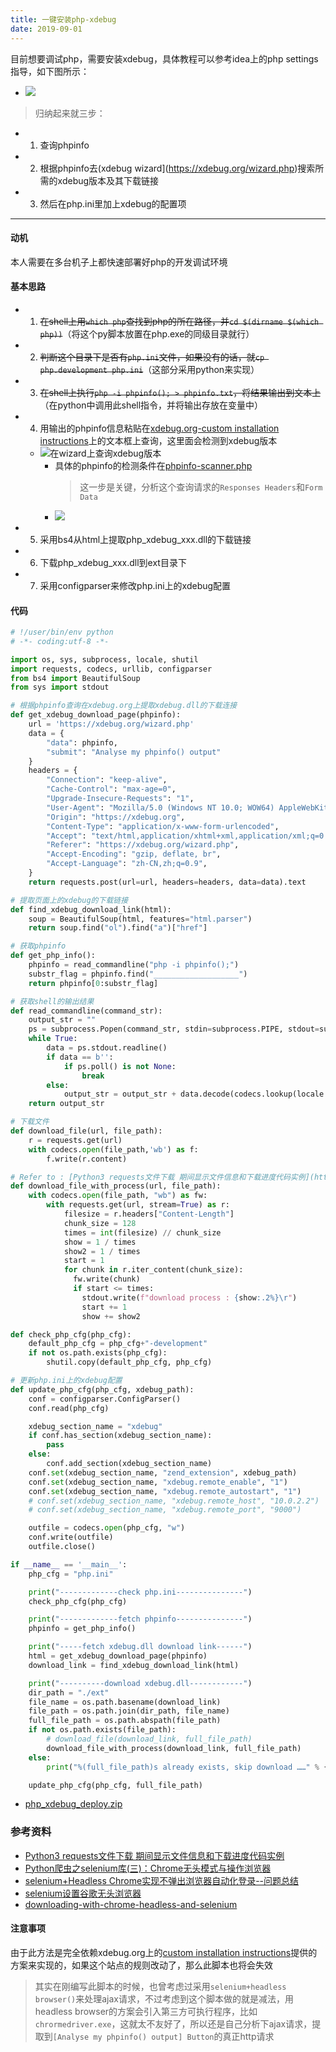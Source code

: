 ```yaml
---
title: 一键安装php-xdebug
date: 2019-09-01
---
```


目前想要调试php，需要安装xdebug，具体教程可以参考idea上的php settings指导，如下图所示：
  - ![](/assets/2019-09-01/1567309969314.png)
>归纳起来就三步：
  - 1. 查询phpinfo
  - 2. 根据phpinfo去(xdebug wizard](https://xdebug.org/wizard.php)搜索所需的xdebug版本及其下载链接
  - 3. 然后在php.ini里加上xdebug的配置项

---

#### 动机
本人需要在多台机子上都快速部署好php的开发调试环境

#### 基本思路
 - 1. ~~在shell上用`which php`查找到php的所在路径，并`cd $(dirname $(which php))`~~（将这个py脚本放置在php.exe的同级目录就行）
 - 2. ~~判断这个目录下是否有`php.ini`文件，如果没有的话，就`cp php.development php.ini`~~（这部分采用python来实现）
 - 3. ~~在shell上执行`php -i phpinfo(); > phpinfo.txt`，将结果输出到文本上~~（在python中调用此shell指令，并将输出存放在变量中）
 - 4. 用输出的phpinfo信息粘贴在[xdebug.org-custom installation instructions](https://xdebug.org/wizard.php)上的文本框上查询，这里面会检测到xdebug版本
   - ![在wizard上查询xdebug版本](/assets/2019-09-01/1567312543380.png)
     - 具体的phpinfo的检测条件在[phpinfo-scanner.php](https://github.com/derickr/xdebug.org/blob/master/html/include/phpinfo-scanner.php)
       >这一步是关键，分析这个查询请求的`Responses Headers`和`Form Data`
     - ![](/assets/2019-09-01/1567314064999.png)
 - 5. 采用bs4从html上提取php_xdebug_xxx.dll的下载链接
 - 6. 下载php_xdebug_xxx.dll到ext目录下
 - 7. 采用configparser来修改php.ini上的xdebug配置

#### 代码
```py
# !/user/bin/env python
# -*- coding:utf-8 -*- 

import os, sys, subprocess, locale, shutil
import requests, codecs, urllib, configparser
from bs4 import BeautifulSoup
from sys import stdout

# 根据phpinfo查询在xdebug.org上提取xdebug.dll的下载连接
def get_xdebug_download_page(phpinfo):
    url = 'https://xdebug.org/wizard.php'
    data = {
        "data": phpinfo,
        "submit": "Analyse my phpinfo() output"
    }
    headers = {
        "Connection": "keep-alive",
        "Cache-Control": "max-age=0",
        "Upgrade-Insecure-Requests": "1",
        "User-Agent": "Mozilla/5.0 (Windows NT 10.0; WOW64) AppleWebKit/537.36 (KHTML, like Gecko) Chrome/74.0.3729.169 Safari/537.36",
        "Origin": "https://xdebug.org",
        "Content-Type": "application/x-www-form-urlencoded",
        "Accept": "text/html,application/xhtml+xml,application/xml;q=0.9,image/webp,image/apng,*/*;q=0.8,application/signed-exchange;v=b3",
        "Referer": "https://xdebug.org/wizard.php",
        "Accept-Encoding": "gzip, deflate, br",
        "Accept-Language": "zh-CN,zh;q=0.9",
    }
    return requests.post(url=url, headers=headers, data=data).text

# 提取页面上的xdebug的下载链接
def find_xdebug_download_link(html):
    soup = BeautifulSoup(html, features="html.parser")
    return soup.find("ol").find("a")["href"]

# 获取phpinfo
def get_php_info():
    phpinfo = read_commandline("php -i phpinfo();")
    substr_flag = phpinfo.find("___________________")
    return phpinfo[0:substr_flag]

# 获取shell的输出结果
def read_commandline(command_str):
    output_str = ""
    ps = subprocess.Popen(command_str, stdin=subprocess.PIPE, stdout=subprocess.PIPE, shell=True)
    while True:
        data = ps.stdout.readline()
        if data == b'':
            if ps.poll() is not None:
                break
        else:
            output_str = output_str + data.decode(codecs.lookup(locale.getpreferredencoding()).name)
    return output_str

# 下载文件
def download_file(url, file_path):
    r = requests.get(url)
    with codecs.open(file_path,'wb') as f:
        f.write(r.content)

# Refer to : [Python3 requests文件下载 期间显示文件信息和下载进度代码实例](https://www.jb51.net/article/167786.htm)
def download_file_with_process(url, file_path):
    with codecs.open(file_path, "wb") as fw:
        with requests.get(url, stream=True) as r:
            filesize = r.headers["Content-Length"]
            chunk_size = 128
            times = int(filesize) // chunk_size
            show = 1 / times
            show2 = 1 / times
            start = 1
            for chunk in r.iter_content(chunk_size):
              fw.write(chunk)
              if start <= times:
                stdout.write(f"download process : {show:.2%}\r")
                start += 1
                show += show2

def check_php_cfg(php_cfg):
    default_php_cfg = php_cfg+"-development"
    if not os.path.exists(php_cfg):
        shutil.copy(default_php_cfg, php_cfg)

# 更新php.ini上的xdebug配置
def update_php_cfg(php_cfg, xdebug_path):
    conf = configparser.ConfigParser()
    conf.read(php_cfg)

    xdebug_section_name = "xdebug"
    if conf.has_section(xdebug_section_name):
        pass
    else:
        conf.add_section(xdebug_section_name)
    conf.set(xdebug_section_name, "zend_extension", xdebug_path)
    conf.set(xdebug_section_name, "xdebug.remote_enable", "1")
    conf.set(xdebug_section_name, "xdebug.remote_autostart", "1")
    # conf.set(xdebug_section_name, "xdebug.remote_host", "10.0.2.2")
    # conf.set(xdebug_section_name, "xdebug.remote_port", "9000")

    outfile = codecs.open(php_cfg, "w")
    conf.write(outfile)
    outfile.close()

if __name__ == '__main__':
    php_cfg = "php.ini"

    print("-------------check php.ini---------------")
    check_php_cfg(php_cfg)

    print("-------------fetch phpinfo---------------")
    phpinfo = get_php_info()

    print("-----fetch xdebug.dll download link------")
    html = get_xdebug_download_page(phpinfo)
    download_link = find_xdebug_download_link(html)

    print("----------download xdebug.dll------------")
    dir_path = "./ext"
    file_name = os.path.basename(download_link) 
    file_path = os.path.join(dir_path, file_name)
    full_file_path = os.path.abspath(file_path)
    if not os.path.exists(file_path):
        # download_file(download_link, full_file_path)
        download_file_with_process(download_link, full_file_path)
    else:
        print("%(full_file_path)s already exists, skip download ……" % {'full_file_path' : full_file_path})

    update_php_cfg(php_cfg, full_file_path)
```

 - [php_xdebug_deploy.zip](/assets/2019-09-01/php_xdebug_deploy.zip)

### 参考资料
 - [Python3 requests文件下载 期间显示文件信息和下载进度代码实例](https://www.jb51.net/article/167786.htm)
 - [Python爬虫之selenium库(三)：Chrome无头模式与操作浏览器](https://blog.csdn.net/bqw18744018044/article/details/81351137)
 - [selenium+Headless Chrome实现不弹出浏览器自动化登录--问题总结](https://blog.csdn.net/qq_26803795/article/details/82467037)
 - [selenium设置谷歌无头浏览器](https://blog.csdn.net/jjjndk1314/article/details/80540204)
 - [downloading-with-chrome-headless-and-selenium](https://stackoverflow.com/questions/45631715/downloading-with-chrome-headless-and-selenium)

#### 注意事项
由于此方法是完全依赖xdebug.org上的[custom installation instructions](https://xdebug.org/wizard.php)提供的方案来实现的，如果这个站点的规则改动了，那么此脚本也将会失效

>其实在刚编写此脚本的时候，也曾考虑过采用`selenium+headless browser()`来处理ajax请求，不过考虑到这个脚本做的就是减法，用headless browser的方案会引入第三方可执行程序，比如`chrormedriver.exe`，这就太不友好了，所以还是自己分析下ajax请求，提取到`[Analyse my phpinfo() output] Button`的真正http请求
